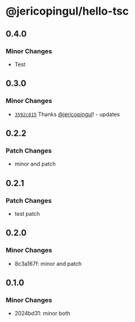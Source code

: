 # @jericopingul/hello-tsc

## 0.4.0

### Minor Changes

- Test

## 0.3.0

### Minor Changes

- [`3592c815`](https://github.com/jericopingul/nx-npm/commit/3592c815ad7757e323b00b343d16cff4fd1696eb) Thanks [@jericopingul](https://github.com/jericopingul)! - updates

## 0.2.2

### Patch Changes

- minor and patch

## 0.2.1

### Patch Changes

- test patch

## 0.2.0

### Minor Changes

- 8c3a167f: minor and patch

## 0.1.0

### Minor Changes

- 2024bd31: minor both

